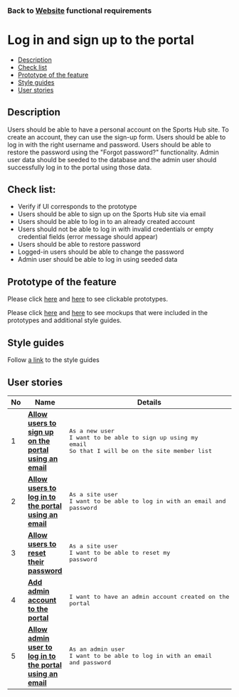### Back to [Website](/sports_hub_portal/web_application_features/web_application_features_list/) functional requirements

# Log in and sign up to the portal

- [Description](#description)
- [Check list](#check-list)
- [Prototype of the feature](#prototype-of-the-feature)
- [Style guides](#style-guides)
- [User stories](#user-stories)

## Description

Users should be able to have a personal account on the Sports Hub site. To create an account, they can use the sign-up form. Users should be able to log in with the right username and password. Users should be able to restore the password using the "Forgot password?" functionality.
Admin user data should be seeded to the database and the admin user should successfully log in to the portal using those data.

## Check list:

  - Verify if UI corresponds to the prototype
  - Users should be able to sign up on the Sports Hub site via email
  - Users should be able to log in to an already created account
  - Users should not be able to log in with invalid credentials or empty credential fields (error message should appear)
  - Users should be able to restore password
  - Logged-in users should be able to change the password
  - Admin user should be able to log in using seeded data

## Prototype of the feature

Please click [here](https://www.figma.com/proto/pGlTwGGnAojQsmcvwEU1o9/Log-In-Sign-Up?node-id=6324%3A4393&viewport=504%2C425%2C0.02521197311580181&scaling=scale-down) and [here](https://www.figma.com/proto/bcp6rKNxQoYrYArsPFJS40/Personal-Cabinet?node-id=6829%3A15676&viewport=-239%2C424%2C0.08385282009840012&scaling=min-zoom) to see clickable prototypes.

Please click [here](https://www.figma.com/file/pGlTwGGnAojQsmcvwEU1o9/Log-In-Sign-Up?node-id=0%3A36) and [here](https://www.figma.com/file/bcp6rKNxQoYrYArsPFJS40/Personal-Cabinet?node-id=0%3A1) to see mockups that were included in the prototypes and additional style guides.

## Style guides

Follow [a link](https://www.figma.com/proto/0zkkf5WC77OSpvyD6YXpFE/Style-guides?page-id=0%3A1&node-id=19%3A5368&viewport=266%2C48%2C0.54&scaling=min-zoom&starting-point-node-id=19%3A5368) to the style guides

## User stories

No           |      Name     |   Details
------------ | ------------- | -------------
1 |[**Allow users to sign up on the portal using an email**](/sports_hub_portal/web_application_features/log_in_and_sign_up/user_stories/sign_up_to_the_portal)|<pre>As a new user<br>I want to be able to sign up using my email<br>So that I will be on the site member list</pre>
2 |[**Allow users to log in to the portal using an email**](/sports_hub_portal/web_application_features/log_in_and_sign_up/user_stories/log_in_to_the_portal)|<pre>As a site user<br>I want to be able to log in with an email and password</pre>
3 |[**Allow users to reset their password**](/sports_hub_portal/web_application_features/log_in_and_sign_up/user_stories/forgot_password)|<pre>As a site user<br>I want to be able to reset my password</pre>
4 |[**Add admin account to the portal**](/sports_hub_portal/web_application_features/log_in_and_sign_up/user_stories/admin_account_registration)|<pre>I want to have an admin account created on the portal</pre>
5 |[**Allow admin user to log in to the portal using an email**](/sports_hub_portal/web_application_features/log_in_and_sign_up/user_stories/admin_account_log_in)|<pre>As an admin user<br>I want to be able to log in with an email and password</pre>
